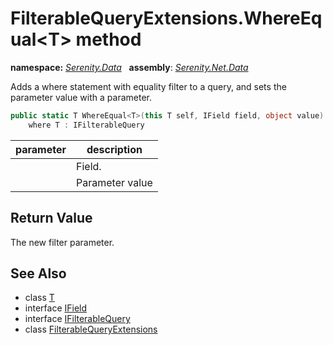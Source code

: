 # FilterableQueryExtensions.WhereEqual&lt;T&gt; method
**namespace:** *[Serenity.Data](../../README.md#serenity.data-namespace)*   **assembly**: *[Serenity.Net.Data](../../README.md)*

Adds a where statement with equality filter to a query, and sets the parameter value with a parameter.

```csharp
public static T WhereEqual<T>(this T self, IField field, object value)
    where T : IFilterableQuery
```

| parameter | description |
| --- | --- |
|  | Field. |
|  | Parameter value |

## Return Value

The new filter parameter.

## See Also

* class [T](../Serenity.Net.Data/../FilterableQueryExtensions.T.md)
* interface [IField](../IField.md)
* interface [IFilterableQuery](../IFilterableQuery.md)
* class [FilterableQueryExtensions](../FilterableQueryExtensions.md)
